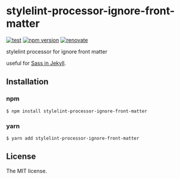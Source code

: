 # stylelint-processor-ignore-front-matter

[![test](https://github.com/sasaplus1/stylelint-processor-ignore-front-matter/workflows/test/badge.svg)](https://github.com/sasaplus1/stylelint-processor-ignore-front-matter/actions?query=workflow%3Atest)
[![npm version](https://badge.fury.io/js/stylelint-processor-ignore-front-matter.svg)](https://badge.fury.io/js/stylelint-processor-ignore-front-matter)
[![renovate](https://badges.renovateapi.com/github/sasaplus1/stylelint-processor-ignore-front-matter)](https://renovatebot.com)

stylelint processor for ignore front matter

useful for [Sass in Jekyll](https://jekyllrb.com/docs/assets/).

## Installation

### npm

```console
$ npm install stylelint-processor-ignore-front-matter
```

### yarn

```console
$ yarn add stylelint-processor-ignore-front-matter
```

## License

The MIT license.
